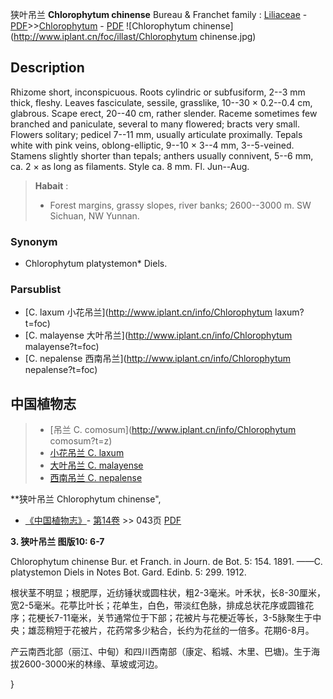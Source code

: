 狭叶吊兰 **Chlorophytum chinense** Bureau & Franchet
family : [Liliaceae](http://www.iplant.cn/info/Liliaceae?t=foc) - [PDF](http://www.iplant.cn/foc/pdf/Liliaceae.pdf)>>[Chlorophytum](http://www.iplant.cn/info/Chlorophytum?t=foc) - [PDF](http://www.iplant.cn/foc/pdf/Chlorophytum.pdf)
![Chlorophytum chinense](http://www.iplant.cn/foc/illast/Chlorophytum chinense.jpg)

## Description

Rhizome short, inconspicuous. Roots cylindric or subfusiform, 2--3 mm thick, fleshy. Leaves fasciculate, sessile, grasslike, 10--30 × 0.2--0.4 cm, glabrous. Scape erect, 20--40 cm, rather slender. Raceme sometimes few branched and paniculate, several to many flowered; bracts very small. Flowers solitary; pedicel 7--11 mm, usually articulate proximally. Tepals white with pink veins, oblong-elliptic, 9--10 × 3--4 mm, 3--5-veined. Stamens slightly shorter than tepals; anthers usually connivent, 5--6 mm, ca. 2 × as long as filaments. Style ca. 8 mm. Fl. Jun--Aug.


> **Habait** : 
>* Forest margins, grassy slopes, river banks; 2600--3000 m. SW Sichuan, NW Yunnan.

### Synonym
* Chlorophytum platystemon* Diels.

### Parsublist

* [C.  laxum  小花吊兰](http://www.iplant.cn/info/Chlorophytum laxum?t=foc)
* [C.  malayense  大叶吊兰](http://www.iplant.cn/info/Chlorophytum malayense?t=foc)
* [C.  nepalense  西南吊兰](http://www.iplant.cn/info/Chlorophytum nepalense?t=foc)


## 中国植物志

> * [吊兰  C.  comosum](http://www.iplant.cn/info/Chlorophytum comosum?t=z)
> * [小花吊兰  C.  laxum](Chlorophytum-laxum-小花吊兰.md)
> * [大叶吊兰  C.  malayense](Chlorophytum-malayense-大叶吊兰.md)
> * [西南吊兰  C.  nepalense](Chlorophytum-nepalense-西南吊兰.md)


**狭叶吊兰 Chlorophytum chinense",

* [《中国植物志》](http://www.iplant.cn/frps)- [第14卷](http://www.iplant.cn/frps/vol/14) >> 043页 [PDF](http://www.iplant.cn/frps/pdf/14/043.pdf)


**3. 狭叶吊兰 图版10: 6-7**

Chlorophytum chinense Bur. et Franch. in Journ. de Bot. 5: 154. 1891. ——C. platystemon Diels in Notes Bot. Gard. Edinb. 5: 299. 1912.

根状茎不明显；根肥厚，近纺锤状或圆柱状，粗2-3毫米。叶禾状，长8-30厘米，宽2-5毫米。花葶比叶长；花单生，白色，带淡红色脉，排成总状花序或圆锥花序；花梗长7-11毫米，关节通常位于下部；花被片与花梗近等长，3-5脉聚生于中央；雄蕊稍短于花被片，花药常多少粘合，长约为花丝的一倍多。花期6-8月。

产云南西北部（丽江、中甸）和四川西南部（康定、稻城、木里、巴塘)。生于海拔2600-3000米的林缘、草坡或河边。

}